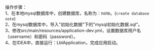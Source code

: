 操作步骤：  
1、在本地mysql数据库中，创建数据库，名称为：note。(`create database note`)  
2、在mysql数据库中，导入"初始化数据"下的"mysql初始化数据.sql"。  
3、修改src/main/resources/application-dev.yml，设置数据库用户名（username）和密码（password）。  
4、在IDEA中，直接运行：LblApplication，完成应用启动。

